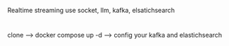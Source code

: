 Realtime streaming use socket, llm, kafka, elsatichsearch
#
clone --> docker compose up -d --> config your kafka and elastichsearch
